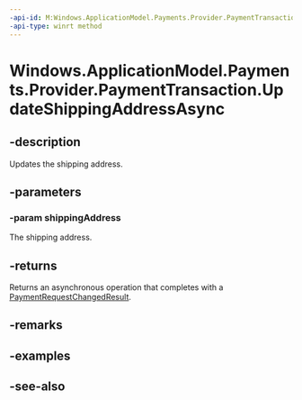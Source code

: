 ```yaml
---
-api-id: M:Windows.ApplicationModel.Payments.Provider.PaymentTransaction.UpdateShippingAddressAsync(Windows.ApplicationModel.Payments.PaymentAddress)
-api-type: winrt method
---
```


<!-- Method syntax
public Windows.Foundation.IAsyncOperation<Windows.ApplicationModel.Payments.PaymentRequestChangedResult> UpdateShippingAddressAsync(Windows.ApplicationModel.Payments.PaymentAddress shippingAddress)
-->

# Windows.ApplicationModel.Payments.Provider.PaymentTransaction.UpdateShippingAddressAsync

## -description
Updates the shipping address.

## -parameters
### -param shippingAddress
The shipping address.

## -returns
Returns an asynchronous operation that completes with a [PaymentRequestChangedResult](../windows.applicationmodel.payments/paymentrequestchangedresult.md).

## -remarks

## -examples

## -see-also